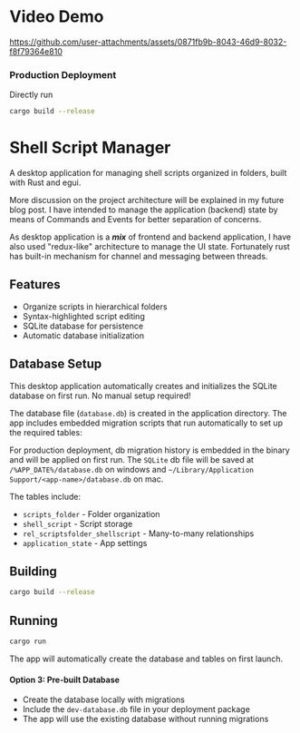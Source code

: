 # Video Demo

https://github.com/user-attachments/assets/0871fb9b-8043-46d9-8032-f8f79364e810

### Production Deployment

Directly run

```bash
cargo build --release
```

# Shell Script Manager

A desktop application for managing shell scripts organized in folders, built with Rust and egui.

More discussion on the project architecture will be explained in my future blog post. I have intended to manage the
application (backend) state by means of Commands and Events for better separation of concerns.

As desktop application is a ***mix*** of frontend and backend application, I have also used "redux-like" architecture to
manage the UI state. Fortunately rust has built-in mechanism for channel and messaging between threads.

## Features

- Organize scripts in hierarchical folders
- Syntax-highlighted script editing
- SQLite database for persistence
- Automatic database initialization

## Database Setup

This desktop application automatically creates and initializes the SQLite database on first run. No manual setup
required!

The database file (`database.db`) is created in the application directory. The app includes embedded migration
scripts that run automatically to set up the required tables:

For production deployment, db migration history is embedded in the binary and will be applied on first run. The `SQLite`
db
file will be saved at
`/%APP_DATE%/database.db` on windows and `~/Library/Application Support/<app-name>/database.db` on mac.

The tables include:

- `scripts_folder` - Folder organization
- `shell_script` - Script storage
- `rel_scriptsfolder_shellscript` - Many-to-many relationships
- `application_state` - App settings

## Building

```bash
cargo build --release
```

## Running

```bash
cargo run
```

The app will automatically create the database and tables on first launch.

#### Option 3: Pre-built Database

- Create the database locally with migrations
- Include the `dev-database.db` file in your deployment package
- The app will use the existing database without running migrations


